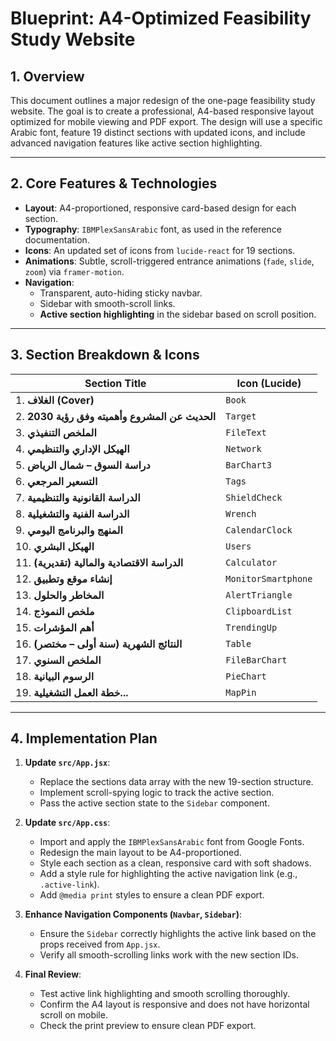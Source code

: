 # Blueprint: A4-Optimized Feasibility Study Website

## 1. Overview

This document outlines a major redesign of the one-page feasibility study website. The goal is to create a professional, A4-based responsive layout optimized for mobile viewing and PDF export. The design will use a specific Arabic font, feature 19 distinct sections with updated icons, and include advanced navigation features like active section highlighting.

---

## 2. Core Features & Technologies

- **Layout**: A4-proportioned, responsive card-based design for each section.
- **Typography**: `IBMPlexSansArabic` font, as used in the reference documentation.
- **Icons**: An updated set of icons from `lucide-react` for 19 sections.
- **Animations**: Subtle, scroll-triggered entrance animations (`fade`, `slide`, `zoom`) via `framer-motion`.
- **Navigation**:
  - Transparent, auto-hiding sticky navbar.
  - Sidebar with smooth-scroll links.
  - **Active section highlighting** in the sidebar based on scroll position.

---

## 3. Section Breakdown & Icons

| Section Title                                          | Icon (Lucide)         |
| ------------------------------------------------------ | --------------------- |
| 1. **الغلاف (Cover)**                                  | `Book`                |
| 2. **الحديث عن المشروع وأهميته وفق رؤية 2030**          | `Target`              |
| 3. **الملخص التنفيذي**                                | `FileText`            |
| 4. **الهيكل الإداري والتنظيمي**                       | `Network`             |
| 5. **دراسة السوق – شمال الرياض**                         | `BarChart3`           |
| 6. **التسعير المرجعي**                                  | `Tags`                |
| 7. **الدراسة القانونية والتنظيمية**                      | `ShieldCheck`         |
| 8. **الدراسة الفنية والتشغيلية**                          | `Wrench`              |
| 9. **المنهج والبرنامج اليومي**                          | `CalendarClock`       |
| 10. **الهيكل البشري**                                  | `Users`               |
| 11. **الدراسة الاقتصادية والمالية (تقديرية)**          | `Calculator`          |
| 12. **إنشاء موقع وتطبيق**                              | `MonitorSmartphone`   |
| 13. **المخاطر والحلول**                                | `AlertTriangle`       |
| 14. **ملخص النموذج**                                    | `ClipboardList`       |
| 15. **أهم المؤشرات**                                    | `TrendingUp`          |
| 16. **النتائج الشهرية (سنة أولى – مختصر)**              | `Table`               |
| 17. **الملخص السنوي**                                  | `FileBarChart`        |
| 18. **الرسوم البيانية**                                 | `PieChart`            |
| 19. **خطة العمل التشغيلية...**                         | `MapPin`              |

---

## 4. Implementation Plan

1.  **Update `src/App.jsx`**:
    -   Replace the sections data array with the new 19-section structure.
    -   Implement scroll-spying logic to track the active section.
    -   Pass the active section state to the `Sidebar` component.

2.  **Update `src/App.css`**:
    -   Import and apply the `IBMPlexSansArabic` font from Google Fonts.
    -   Redesign the main layout to be A4-proportioned.
    -   Style each section as a clean, responsive card with soft shadows.
    -   Add a style rule for highlighting the active navigation link (e.g., `.active-link`).
    -   Add `@media print` styles to ensure a clean PDF export.

3.  **Enhance Navigation Components (`Navbar`, `Sidebar`)**:
    -   Ensure the `Sidebar` correctly highlights the active link based on the props received from `App.jsx`.
    -   Verify all smooth-scrolling links work with the new section IDs.

4.  **Final Review**:
    -   Test active link highlighting and smooth scrolling thoroughly.
    -   Confirm the A4 layout is responsive and does not have horizontal scroll on mobile.
    -   Check the print preview to ensure clean PDF export.
